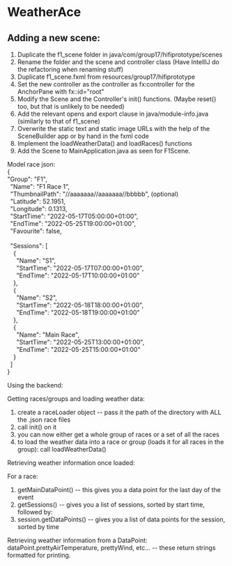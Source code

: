# WeatherAce

## Adding a new scene:
1. Duplicate the f1_scene folder in java/com/group17/hifiprototype/scenes 
2. Rename the folder and the scene and controller class (Have IntellIJ do the refactoring when renaming stuff)
3. Duplicate f1_scene.fxml from resources/group17/hifiprototype 
4. Set the new controller as the controller as fx:controller for the AnchorPane with fx::id="root"
5. Modify the Scene and the Controller's init() functions. (Maybe reset() too, but that is unlikely to be needed)
6. Add the relevant opens and export clause in java/module-info.java (similarly to that of f1_scene)
7. Overwrite the static text and static image URLs with the help of the SceneBuilder app or by hand in the fxml code
8. Implement the loadWeatherData() and loadRaces() functions
9. Add the Scene to MainApplication.java as seen for F1Scene.

Model race json:  
{  
"Group": "F1",  
&ensp;"Name": "F1 Race 1",  
&ensp;"ThumbnailPath": "//aaaaaaa//aaaaaaa//bbbbb", (optional)  
&ensp;"Latitude": 52.1951,  
&ensp;"Longitude": 0.1313,  
&ensp;"StartTime": "2022-05-17T05:00:00+01:00",  
&ensp;"EndTime": "2022-05-25T19:00:00+01:00",  
&ensp;"Favourite": false,  
&ensp;  
&ensp;"Sessions": [  
&ensp;&ensp;{  
&ensp;&ensp;&ensp;"Name": "S1",  
&ensp;&ensp;&ensp;"StartTime": "2022-05-17T07:00:00+01:00",  
&ensp;&ensp;&ensp;"EndTime": "2022-05-17T10:00:00+01:00"  
&ensp;&ensp;},  
&ensp;&ensp;{  
&ensp;&ensp;&ensp;"Name": "S2",  
&ensp;&ensp;&ensp;"StartTime": "2022-05-18T18:00:00+01:00",  
&ensp;&ensp;&ensp;"EndTime": "2022-05-18T19:00:00+01:00"  
&ensp;&ensp;},  
&ensp;&ensp;{  
&ensp;&ensp;&ensp;"Name": "Main Race",  
&ensp;&ensp;&ensp;"StartTime": "2022-05-25T13:00:00+01:00",  
&ensp;&ensp;&ensp;"EndTime": "2022-05-25T15:00:00+01:00"  
&ensp;&ensp;}  
&ensp;]  
}


Using the backend:

Getting races/groups and loading weather data:
1. create a raceLoader object -- pass it the path of the directory with ALL the .json race files
2. call init() on it
3. you can now either get a whole group of races or a set of all the races
4. to load the weather data into a race or group (loads it for all races in the group): call loadWeatherData()

Retrieving weather information once loaded:

For a race:
1. getMainDataPoint() -- this gives you a data point for the last day of the event
2. getSessions() -- gives you a list of sessions, sorted by start time, followed by:
3. session.getDataPoints() -- gives you a list of data points for the session, sorted by time

Retrieving weather information from a DataPoint:
dataPoint.prettyAirTemperature, prettyWind, etc... -- these return strings formatted for printing.

